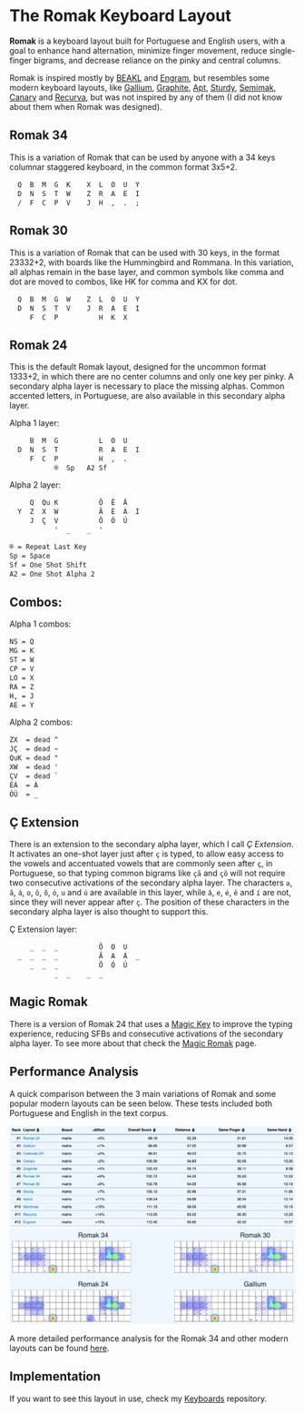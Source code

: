# The Romak Keyboard Layout

**Romak** is a keyboard layout built for Portuguese and English users, with a goal to enhance hand alternation, minimize finger movement, reduce single-finger bigrams, and decrease reliance on the pinky and central columns.

Romak is inspired mostly by [BEAKL](https://deskthority.net/wiki/BEAKL) and [Engram](https://engram.dev/), but resembles some modern keyboard layouts, like [Gallium](https://github.com/GalileoBlues/Gallium), [Graphite](https://github.com/rdavison/graphite-layout), [Apt](https://github.com/Apsu/apt), [Sturdy](https://oxey.dev/sturdy/), [Semimak](https://semilin.github.io/blog/2021/semimak.html), [Canary](https://github.com/Apsu/Canary) and [Recurva](https://github.com/GalileoBlues/Recurva), but was not inspired by any of them (I did not know about them when Romak was designed).

## Romak 34

This is a variation of Romak that can be used by anyone with a 34 keys columnar staggered keyboard, in the common format 3x5+2.

```
  Q  B  M  G  K    X  L  O  U  Y
  D  N  S  T  W    Z  R  A  E  I
  /  F  C  P  V    J  H  ,  .  ;
```

## Romak 30

This is a variation of Romak that can be used with 30 keys, in the format 23332+2, with boards like the Hummingbird and Rommana.
In this variation, all alphas remain in the base layer, and common symbols like comma and dot are moved to combos, like HK for comma and KX for dot.

```
  Q  B  M  G  W    Z  L  O  U  Y
  D  N  S  T  V    J  R  A  E  I
     F  C  P          H  K  X  
```

## Romak 24

This is the default Romak layout, designed for the uncommon format 1333+2, in which there are no center columns and only one key per pinky. A secondary alpha layer is necessary to place the missing alphas. Common accented letters, in Portuguese, are also available in this secondary alpha layer.

Alpha 1 layer:

```
     B  M  G          L  O  U   
  D  N  S  T          R  A  E  I 
     F  C  P          H  ,  .   
           ®  Sp   A2 Sf
```

Alpha 2 layer:

```
     Q  Qu K          Ô  Ê  Â
  Y  Z  X  W          Ã  É  Á  Í
     J  Ç  V          Õ  Ó  Ú
           '  _    _  '
```
```
® = Repeat Last Key
Sp = Space
Sf = One Shot Shift
A2 = One Shot Alpha 2
```

## Combos:

Alpha 1 combos:
```
NS = Q
MG = K
ST = W
CP = V
LO = X
RA = Z
H, = J
AE = Y
```

Alpha 2 combos:
```
ZX  = dead ^
JÇ  = dead ~
QuK = dead "
XW  = dead '
ÇV  = dead `
ÉÁ  = À
ÓÚ  = _
```

## Ç Extension

There is an extension to the secondary alpha layer, which I call *Ç Extension*. It activates an one-shot layer just after `ç` is typed, to allow easy access to the vowels and accentuated vowels that are commonly seen after `ç`, in Portuguese, so that typing common bigrams like `çã` and `çõ` will not require two consecutive activations of the secondary alpha layer. The characters `a`, `ã`, `á`, `o`, `ô`, `õ`, `ó`, `u` and `ú` are available in this layer, while `â`, `e`, `é`, `ê` and `í` are not, since they will never appear after `ç`. The position of these characters in the secondary alpha layer is also thought to support this.

Ç Extension layer:

```
     _  _  _          Ô  O  U
  _  _  _  _          Ã  A  Á  _
     _  _  _          Õ  Ó  Ú
           _  _    _  _
```

## Magic Romak

There is a version of Romak 24 that uses a [Magic Key](https://github.com/Ikcelaks/keyboard_layouts/blob/main/magic_sturdy/magic_sturdy.md) to improve the typing experience, reducing SFBs and consecutive activations of the secondary alpha layer. To see more about that check the [Magic Romak](MagicRomak.md) page.

## Performance Analysis

A quick comparison between the 3 main variations of Romak and some popular modern layouts can be seen below. These tests included both Portuguese and English in the text corpus.

![img](img/perf3romaks.png)
![img](img/heatmaps3romaks.png)

A more detailed performance analysis for the Romak 34 and other modern layouts can be found [here](analysis.md).

## Implementation

If you want to see this layout in use, check my [Keyboards](https://github.com/rafaelromao/keyboards) repository.
